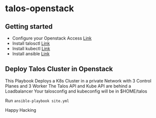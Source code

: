 # talos-openstack

## Getting started

- Configure your Openstack Access [Link](https://docs.openstack.org/python-openstackclient/latest/configuration/index.html)
- Install talosctl [Link](https://www.talos.dev/v1.9/talos-guides/install/talosctl/)
- Install kubectl [Link](https://kubernetes.io/docs/tasks/tools/)
- Install ansible [Link](https://docs.ansible.com/ansible/latest/installation_guide/intro_installation.html)

## Deploy Talos Cluster in Openstack

This Playbook Deploys a K8s Cluster in a private Network with 3 Control Planes and 3 Worker 
The Talos API and Kube API are behind a Loadbalancer
Your talosconfig and kubeconfig will be in $HOME/talos

Run `ansible-playbook site.yml`

Happy Hacking
